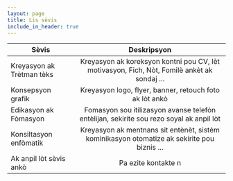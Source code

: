 ```yaml
---
layout: page
title: Lis sèvis
include_in_header: true
---
```

 Sèvis                     | Deskripsyon                          |
 --------------------------|:------------------------------------:|
 Kreyasyon ak Trètman tèks |Kreyasyon ak koreksyon kontni pou CV, lèt motivasyon, Fich, Nòt, Fomilè ankèt ak sondaj ...|
 Konsepsyon grafik         |Kreyasyon logo, flyer, banner, retouch foto ak lòt ankò|
 Edikasyon ak Fòmasyon     |Fomasyon sou itilizasyon avanse telefòn entèlijan, sekirite sou rezo soyal ak anpil lòt|
 Konsiltasyon enfòmatik    |Kreyasyon ak mentnans sit entènèt, sistèm kominikasyon otomatize ak sekirite pou biznis ...|
 Ak anpil lòt sèvis ankò   | Pa ezite kontakte n|

